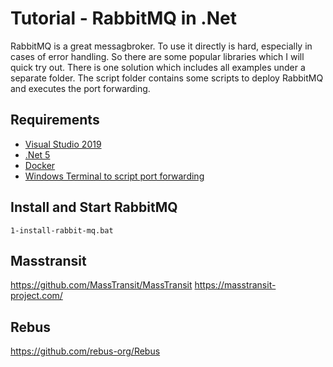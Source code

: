 # Tutorial - RabbitMQ in .Net

RabbitMQ is a great messagbroker. To use it directly is hard, especially in cases of error handling. So there are some popular libraries which I will quick try out.
There is one solution which includes all examples under a separate folder. The script folder contains some scripts to deploy RabbitMQ and executes the port forwarding.

## Requirements
* [Visual Studio 2019](https://visualstudio.microsoft.com/downloads/)
* [.Net 5](https://dotnet.microsoft.com/download)
* [Docker](https://www.docker.com/products/docker-desktop)
* [Windows Terminal to script port forwarding](https://github.com/microsoft/terminal)

## Install and Start RabbitMQ
 
 
 ```console
 1-install-rabbit-mq.bat
 
```


## Masstransit


https://github.com/MassTransit/MassTransit
https://masstransit-project.com/


## Rebus

https://github.com/rebus-org/Rebus